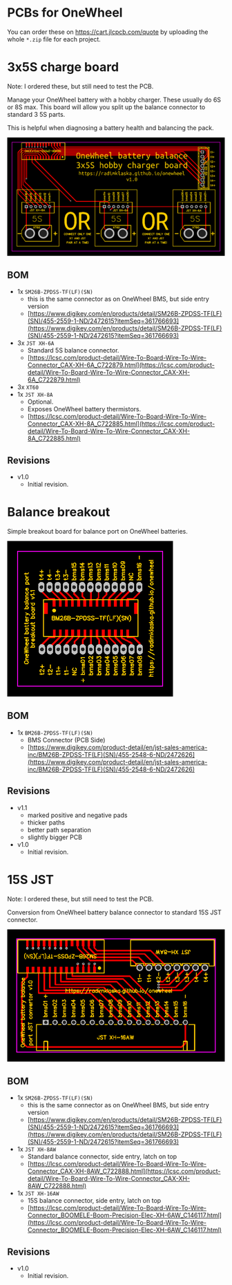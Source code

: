# PCBs for OneWheel

You can order these on https://cart.jlcpcb.com/quote by uploading the whole `*.zip` file for each project.

# 3x5S charge board

Note: I ordered these, but still need to test the PCB.

Manage your OneWheel battery with a hobby charger. These usually do 6S or 8S max. This board will allow you split up the balance connector to standard 3 5S parts.

This is helpful when diagnosing a battery health and balancing the pack.

![](3x5s_charge/PCB_onewheel_3x5s_charge.png)

## BOM
* 1x `SM26B-ZPDSS-TF(LF)(SN)`
  * this is the same connector as on OneWheel BMS, but side entry version
  * [https://www.digikey.com/en/products/detail/SM26B-ZPDSS-TF(LF)(SN)/455-2559-1-ND/2472615?itemSeq=361766693](https://www.digikey.com/en/products/detail/SM26B-ZPDSS-TF(LF)(SN)/455-2559-1-ND/2472615?itemSeq=361766693)
* 3x `JST XH-6A`
  * Standard 5S balance connector.
  * [https://lcsc.com/product-detail/Wire-To-Board-Wire-To-Wire-Connector_CAX-XH-6A_C722879.html](https://lcsc.com/product-detail/Wire-To-Board-Wire-To-Wire-Connector_CAX-XH-6A_C722879.html)
* 3x `XT60`
* 1x `JST XH-8A`
  * Optional.
  * Exposes OneWheel battery thermistors.
  * [https://lcsc.com/product-detail/Wire-To-Board-Wire-To-Wire-Connector_CAX-XH-8A_C722885.html](https://lcsc.com/product-detail/Wire-To-Board-Wire-To-Wire-Connector_CAX-XH-8A_C722885.html)

## Revisions
* v1.0
  * Initial revision.

# Balance breakout

Simple breakout board for balance port on OneWheel batteries.

![](balance_breakout/PCB_onewheel_balance_breakout.png)

## BOM
* 1x `BM26B-ZPDSS-TF(LF)(SN)`
  * BMS Connector (PCB Side)
  * [https://www.digikey.com/product-detail/en/jst-sales-america-inc/BM26B-ZPDSS-TF(LF)(SN)/455-2548-6-ND/2472626](https://www.digikey.com/product-detail/en/jst-sales-america-inc/BM26B-ZPDSS-TF(LF)(SN)/455-2548-6-ND/2472626)

## Revisions
* v1.1
  * marked positive and negative pads
  * thicker paths
  * better path separation
  * slightly bigger PCB
* v1.0
  * Initial revision.

# 15S JST

Note: I ordered these, but still need to test the PCB.

Conversion from OneWheel battery balance connector to standard 15S JST connector.

![](15s_jst/PCB_onewheel_15s_jst.png)

## BOM
* 1x `SM26B-ZPDSS-TF(LF)(SN)`
  * this is the same connector as on OneWheel BMS, but side entry version
  * [https://www.digikey.com/en/products/detail/SM26B-ZPDSS-TF(LF)(SN)/455-2559-1-ND/2472615?itemSeq=361766693](https://www.digikey.com/en/products/detail/SM26B-ZPDSS-TF(LF)(SN)/455-2559-1-ND/2472615?itemSeq=361766693)
* 1x `JST XH-8AW`
  * Standard balance connector, side entry, latch on top
  * [https://lcsc.com/product-detail/Wire-To-Board-Wire-To-Wire-Connector_CAX-XH-8AW_C722888.html](https://lcsc.com/product-detail/Wire-To-Board-Wire-To-Wire-Connector_CAX-XH-8AW_C722888.html)
* 1x `JST XH-16AW`
  * 15S balance connector, side entry, latch on top
  * [https://lcsc.com/product-detail/Wire-To-Board-Wire-To-Wire-Connector_BOOMELE-Boom-Precision-Elec-XH-6AW_C146117.html](https://lcsc.com/product-detail/Wire-To-Board-Wire-To-Wire-Connector_BOOMELE-Boom-Precision-Elec-XH-6AW_C146117.html)

## Revisions
* v1.0
  * Initial revision.
